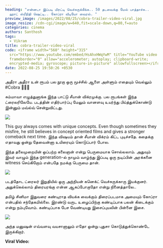 ```yaml
---
heading: "என்னடா இப்படி மிரட்டி வெச்சுருக்கீங்க.. 50 தடவைக்கு மேல் பாத்தாச்சு..
  ஹாட் ஸ்ரீநிதி ஷெட்டி.. கோப்ரா வீடியோ வைரல். "
preview_image: /images/2022/08/25/cobra-trailer-video-viral.jpg
image_resize: /cdn-cgi/image/w=640,fit=scale-down,q=80,f=auto
categories: cinema
authors: Santhosh
tags:
  - Vikram
title: cobra-trailer-video-viral
code: <iframe width="560" height="315"
  src="https://www.youtube.com/embed/HsAhxHWqYwM" title="YouTube video player"
  frameborder="0" allow="accelerometer; autoplay; clipboard-write;
  encrypted-media; gyroscope; picture-in-picture" allowfullscreen></iframe>
date: 2022-08-25 19:50:26 +0530
---
```

அதீரா அதீரா
உன் ரூபம் பல நூறா
ஒரு மூச்சில் ஆளை அள்ளும்
எதையும் வெல்லும் #Cobra 🐍😍🔥

சும்மாவா எழுத்துனாங்க இந்த பாட்டு சீயான் விக்ரமுக்கு. பல ரூபங்கள் இந்த ட்ரைலரிலேயே. படத்தின் எதிர்பார்ப்பு மேலும் வானளவு உயர்ந்து பிய்த்துக்கொண்டு இன்னும் மவ்ல்வ் சென்றுவிட்டது.

![](/images/2022/08/25/cobra-trailer-video-viral-3.jpg)

This guy always comes with unique concepts. Even though sometimes they misfire, he still believes in concept oriented films and gives a stronger comeback next time. இந்த விஷயம் தான் சீயான் விக்ரம் கிட்ட புடிச்சதே. கதைக்கு எதாவது ஒன்று தேவைன்னா உயிரையும் கொடுப்பார் போல.

இந்த தலைமுறையின் ஒப்பற்ற கலைஞன் என்று பெருமையாக சொல்லலாம். அதுவும் இவர் வாழும் இந்த generation-ல் நாமும் வாழ்ந்து இப்படி ஒரு நடிப்பின் அரக்கனை witness செய்கிறோம் என்பதே நமக்கு  பெருமை தான்.

![](/images/2022/08/25/cobra-trailer-video-viral-1.jpg)

படத்தோட ட்ரைலர் இறுதியில் ஒரு அந்நியன் கனெக்ட் வெச்சுருக்காரு இயக்குனர். அதுக்கெல்லாம் திரையரங்கு என்ன ஆகப்போகுதோ என்று நினைத்தாலே..

தமிழ் சினிமா இதுவரை கண்டிராத வியக்க வைக்கும் திரைப்படமாக அமையும் கோப்ரா என்பதில் சந்தேகமில்லை. இரண்டு வருட உழைப்பிற்கு கண்டிப்பாக பலன் கிடைக்கும் என்று நம்புவோம். கண்டிப்பாக பேச வேண்டியது இசைப்புயலின் பின்னை இசை.

![](/images/2022/08/25/cobra-trailer-video-viral-2.jpg)

அந்த மனுஷன் எவ்வளவு வயசானாலும் எதோ ஒன்று புதுசா கொடுத்துக்கொண்டே இருக்கிறார்.

**Viral Video:**